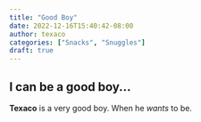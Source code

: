 ```yaml
---
title: "Good Boy"
date: 2022-12-16T15:40:42-08:00
author: texaco
categories: ["Snacks", "Snuggles"]
draft: true
---
```


## I can be a good boy...

**Texaco** is a very good boy. When he _wants_ to be.
